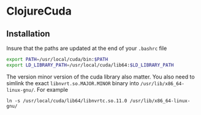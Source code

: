 # ClojureCuda


## Installation

Insure that the paths are updated at the end of your `.bashrc` file

```sh
export PATH=/usr/local/cuda/bin:$PATH
export LD_LIBRARY_PATH=/usr/local/cuda/lib64:$LD_LIBRARY_PATH
```

The version minor version of the cuda library also matter. You also need to simlink the exact `libnvrt.so.MAJOR.MINOR` binary into `/usr/lib/x86_64-linux-gnu/`. For example

```shell
ln -s /usr/local/cuda/lib64/libnvrtc.so.11.0 /usr/lib/x86_64-linux-gnu/
```
